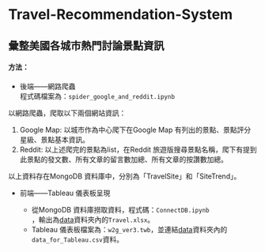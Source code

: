 # Travel-Recommendation-System
## 彙整美國各城市熱門討論景點資訊 <br>


#### 方法：<br>

- 後端——網路爬蟲<br>
程式碼檔案為：``spider_google_and_reddit.ipynb``<br>

以網路爬蟲，爬取以下兩個網站資訊：<br>
1. Google Map: 以城市作為中心爬下在Google Map 有列出的景點、景點評分星級、景點基本資訊。<br>
2. Reddit: 以上述爬完的景點為list，在Reddit 旅遊版搜尋景點名稱，爬下有提到此景點的發文數、所有文章的留言數加總、所有文章的按讚數加總。<br>

以上資料存在MongoDB 資料庫中，分別為「TravelSite」和「SiteTrend」。


- 前端——Tableau 儀表板呈現<br>

  - 從MongoDB 資料庫撈取資料，程式碼：``ConnectDB.ipynb``<br>，輸出為[data](https://github.com/teng-yu-an/Travel-Recommendation-System/tree/main/data)資料夾內的``Travel.xlsx``。<br>
  - Tableau 儀表板檔案為：``w2g_ver3.twb``，並連結[data](https://github.com/teng-yu-an/Travel-Recommendation-System/tree/main/data)資料夾內的``data_for_Tableau.csv``資料。
